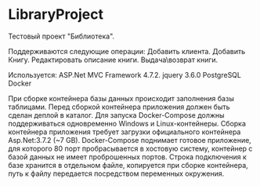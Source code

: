# LibraryProject

Тестовый проект "Библиотека".

Поддерживаются следующие операции:
  Добавить клиента.
  Добавить Книгу.
  Редактировать описание книги.
  Выдача\возврат книги.

Используется:
  ASP.Net MVC Framework 4.7.2. 
  jquery 3.6.0
  PostgreSQL
  Docker
  
При сборке контейнера базы данных происходит заполнения базы таблицами.
Перед сборкой контейнера приложения должен быть сделан деплой в каталог.
Для запуска Docker-Compose должны поддерживаться одновременно Windows и Linux-контейнеры.
Сборка контейнера приложения требует загрузки официального контейнера Asp.Net:3.7.2 (~7 GB).
Docker-Compose поднимает готовое приложение, для которого 80 порт пробрасывается в хостовую систему, контейнер с базой данных не имеет проброшенных портов.
Строка подключения к базе хранится в отдельном файле, копируется при сборке контейнера, путь к файлу передается посредством переменных окружения.
